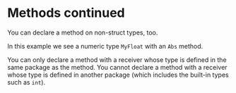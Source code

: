 # Methods continued


You can declare a method on non-struct types, too.

In this example we see a numeric type `MyFloat` with an `Abs` method.

You can only declare a method with a receiver whose type is defined in the same
package as the method.
You cannot declare a method with a receiver whose type is defined in another
package (which includes the built-in types such as `int`).

